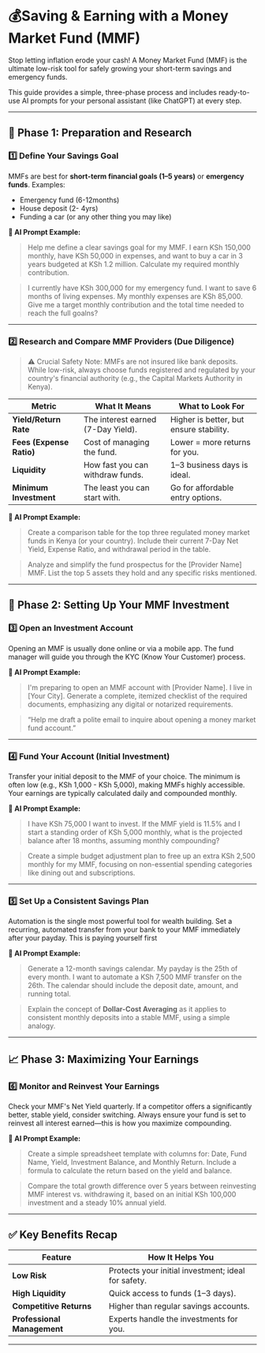 
# 💰Saving & Earning with a Money Market Fund (MMF)  

Stop letting inflation erode your cash! A Money Market Fund (MMF) is the ultimate low-risk tool for safely growing your short-term savings and emergency funds.  

This guide provides a simple, three-phase process and includes ready-to-use AI prompts for your personal assistant (like ChatGPT) at every step.  

---


## 🧭 **Phase 1: Preparation and Research**  

### 1️⃣ Define Your Savings Goal

MMFs are best for **short-term financial goals (1–5 years)** or **emergency funds**.
Examples:

* Emergency fund (6-12months)  
* House deposit (2- 4yrs)  
* Funding a car (or any other thing you may like)  


**💬 AI Prompt Example:**

> Help me define a clear savings goal for my MMF. I earn KSh 150,000 monthly, have KSh 50,000 in expenses, and want to buy a car in 3 years budgeted at KSh 1.2 million. Calculate my required monthly contribution.  


> I currently have KSh 300,000 for my emergency fund. I want to save 6 months of living expenses. My monthly expenses are KSh 85,000. Give me a target monthly contribution and the total time needed to reach the full goalns?  


---

### 2️⃣ Research and Compare MMF Providers (Due Diligence)

> ⚠️ Crucial Safety Note: MMFs are not insured like bank deposits. While low-risk, always choose funds registered and regulated by your country's financial authority (e.g., the Capital Markets Authority in Kenya).



| Metric                   | What It Means                      | What to Look For                        |
| ------------------------ | ---------------------------------- | --------------------------------------- |
| **Yield/Return Rate**    | The interest earned (7-Day Yield). | Higher is better, but ensure stability. |
| **Fees (Expense Ratio)** | Cost of managing the fund.         | Lower = more returns for you.           |
| **Liquidity**            | How fast you can withdraw funds.   | 1–3 business days is ideal.             |
| **Minimum Investment**   | The least you can start with.      | Go for affordable entry options.        |


**💬 AI Prompt Example:**

> Create a comparison table for the top three regulated money market funds in Kenya (or your country). Include their current 7-Day Net Yield, Expense Ratio, and withdrawal period in the table.

> Analyze and simplify the fund prospectus for the [Provider Name] MMF. List the top 5 assets they hold and any specific risks mentioned.  


---


## 💼 **Phase 2: Setting Up Your MMF Investment**


### 3️⃣ Open an Investment Account

Opening an MMF is usually done online or via a mobile app. The fund manager will guide you through the KYC (Know Your Customer) process.  


**💬 AI Prompt Example:**

> I'm preparing to open an MMF account with [Provider Name]. I live in [Your City]. Generate a complete, itemized checklist of the required documents, emphasizing any digital or notarized requirements.  

> “Help me draft a polite email to inquire about opening a money market fund account.”


---


### 4️⃣ Fund Your Account (Initial Investment)

Transfer your initial deposit to the MMF of your choice. The minimum is often low (e.g., KSh 1,000 - KSh 5,000), making MMFs highly accessible. Your earnings are typically calculated daily and compounded monthly.  


**💬 AI Prompt Example:**

> I have KSh 75,000 I want to invest. If the MMF yield is 11.5% and I start a standing order of KSh 5,000 monthly, what is the projected balance after 18 months, assuming monthly compounding?  

> Create a simple budget adjustment plan to free up an extra KSh 2,500 monthly for my MMF, focusing on non-essential spending categories like dining out and subscriptions.  


---


### 5️⃣ Set Up a Consistent Savings Plan  

Automation is the single most powerful tool for wealth building. Set a recurring, automated transfer from your bank to your MMF immediately after your payday. This is paying yourself first  


**💬 AI Prompt Example:**

> Generate a 12-month savings calendar. My payday is the 25th of every month. I want to automate a KSh 7,500 MMF transfer on the 26th. The calendar should include the deposit date, amount, and running total.  

> Explain the concept of **Dollar-Cost Averaging** as it applies to consistent monthly deposits into a stable MMF, using a simple analogy.  


---


## 📈 **Phase 3: Maximizing Your Earnings**

### 6️⃣ Monitor and Reinvest Your Earnings  

Check your MMF's Net Yield quarterly. If a competitor offers a significantly better, stable yield, consider switching. Always ensure your fund is set to reinvest all interest earned—this is how you maximize compounding.  


**💬 AI Prompt Example:**

> Create a simple spreadsheet template with columns for: Date, Fund Name, Yield, Investment Balance, and Monthly Return. Include a formula to calculate the return based on the yield and balance.  

> Compare the total growth difference over 5 years between reinvesting MMF interest vs. withdrawing it, based on an initial KSh 100,000 investment and a steady 10% annual yield.  


---  


## ✅ **Key Benefits Recap**

| Feature                     | How It Helps You                                    |
| --------------------------- | --------------------------------------------------- |
| **Low Risk**                | Protects your initial investment; ideal for safety. |
| **High Liquidity**          | Quick access to funds (1–3 days).                   |
| **Competitive Returns**     | Higher than regular savings accounts.               |
| **Professional Management** | Experts handle the investments for you.             |


---  

